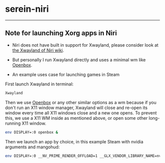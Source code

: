 # serein-niri
---
## Note for launching Xorg apps in Niri

- Niri does not have built in support for Xwayland, please consider look at [the Xwayland of Niri wiki](https://github.com/YaLTeR/niri/wiki/Xwayland).

- But personally I run Xwayland directly and uses a minimal wm like [Openbox](https://openbox.org/).

- An example uses case for launching games in Steam

First launch Xwayland in terminal:

```bash
Xwayland
```

Then we use [Openbox](https://openbox.org/) or any other similar options as a wm because if you don't run an X11 window manager, Xwayland will close and re-open its window every time all X11 windows close and a new one opens. To prevent this, we use a X11 WM inside as mentioned above, or open some other long-running X11 window.

```bash
env DISPLAY=:0 openbox &
```

Then we launch an app by choice, in this example Steam with nvidia arguments and mangohud:

```bash
env DISPLAY=:0 __NV_PRIME_RENDER_OFFLOAD=1 __GLX_VENDOR_LIBRARY_NAME=nvidia mangohud steam
```
